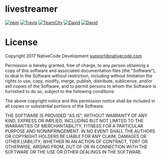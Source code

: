 # livestreamer

[![npm](https://img.shields.io/npm/v/livestreamer-watch.svg?style=flat-square)](https://www.npmjs.com/package/livestreamer-watch)
[![Travis](https://img.shields.io/travis/nativecode-dev/livestreamer-watch.svg?style=flat-square&label=travis)](https://travis-ci.org/nativecode-dev/livestreamer-watch)
[![TeamCity](https://img.shields.io/teamcity/https/build.nativecode.com/s/livestreamerwatch_continuous.svg?style=flat-square&label=teamcity)](https://build.nativecode.com/viewType.html?buildTypeId=livestreamerwatch_continuous&guest=1)
[![David](https://img.shields.io/david/nativecode-dev/livestreamer-watch.svg?style=flat-square&label=deps)](https://www.npmjs.com/package/livestreamer-watch)
[![David](https://img.shields.io/david/dev/nativecode-dev/livestreamer-watch.svg?style=flat-square&label=devdeps)](https://www.npmjs.com/package/livestreamer-watch)

# License
Copyright 2017 NativeCode Development <support@nativecode.com>

Permission is hereby granted, free of charge, to any person obtaining a copy of this software and associated
documentation files (the "Software"), to deal in the Software without restriction, including without
limitation the rights to use, copy, modify, merge, publish, distribute, sublicense, and/or sell copies of the
Software, and to permit persons to whom the Software is furnished to do so, subject to the following
conditions:

The above copyright notice and this permission notice shall be included in all copies or substantial portions
of the Software.

THE SOFTWARE IS PROVIDED "AS IS", WITHOUT WARRANTY OF ANY KIND, EXPRESS OR IMPLIED, INCLUDING BUT NOT LIMITED
TO THE WARRANTIES OF MERCHANTABILITY, FITNESS FOR A PARTICULAR PURPOSE AND NONINFRINGEMENT. IN NO EVENT SHALL
THE AUTHORS OR COPYRIGHT HOLDERS BE LIABLE FOR ANY CLAIM, DAMAGES OR OTHER LIABILITY, WHETHER IN AN ACTION OF
CONTRACT, TORT OR OTHERWISE, ARISING FROM, OUT OF OR IN CONNECTION WITH THE SOFTWARE OR THE USE OR OTHER
DEALINGS IN THE SOFTWARE.
